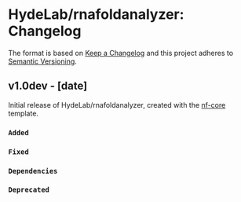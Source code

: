 # HydeLab/rnafoldanalyzer: Changelog

The format is based on [Keep a Changelog](https://keepachangelog.com/en/1.0.0/)
and this project adheres to [Semantic Versioning](https://semver.org/spec/v2.0.0.html).

## v1.0dev - [date]

Initial release of HydeLab/rnafoldanalyzer, created with the [nf-core](https://nf-co.re/) template.

### `Added`

### `Fixed`

### `Dependencies`

### `Deprecated`
